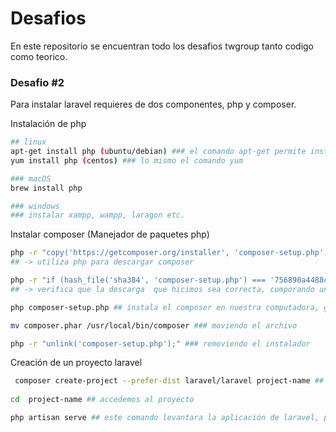 # Desafios

En este repositorio se encuentran todo los desafios twgroup tanto codigo como teorico.

### Desafio #2
Para instalar laravel requieres de dos componentes, php y composer.

Instalación de php
```sh
## linux 
apt-get install php (ubuntu/debian) ### el comando apt-get permite install
yum install php (centos) ### lo mismo el comando yum

### macOS
brew install php

### windows 
### instalar xampp, wampp, laragon etc.
```

Instalar composer (Manejador de paquetes php)
```sh
php -r "copy('https://getcomposer.org/installer', 'composer-setup.php');" 
## -> utiliza php para descargar composer

php -r "if (hash_file('sha384', 'composer-setup.php') === '756890a4488ce9024fc62c56153228907f1545c228516cbf63f885e036d37e9a59d27d63f46af1d4d07ee0f76181c7d3') { echo 'Installer verified'; } else { echo 'Installer corrupt'; unlink('composer-setup.php'); } echo PHP_EOL;"
## -> verifica que la descarga  que hicimos sea correcta, comporando un hash y si no lo es borrar el achivo que se descargo.

php composer-setup.php ## instala el composer en nuestra computadora, generara un archivo nuevo

mv composer.phar /usr/local/bin/composer ### moviendo el archivo

php -r "unlink('composer-setup.php');" ### removiendo el instalador
```

Creación de un proyecto laravel
```sh
 composer create-project --prefer-dist laravel/laravel project-name ## nos generar el proyecto laravel, con su configuración basica.
 
cd  project-name ## accedemos al proyecto

php artisan serve ## este comando levantara la aplicación de laravel, por lo generar se encuentra en el puerto 8000 si esta ocupado cambiara al 8001.
```